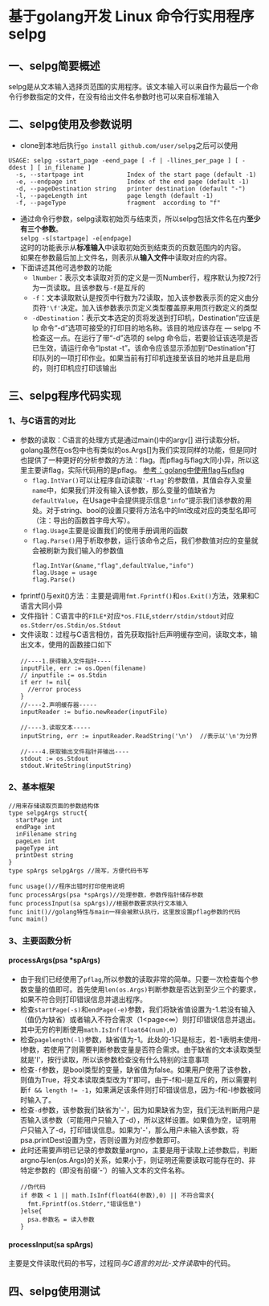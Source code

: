 # 基于golang开发 Linux 命令行实用程序selpg
## 一、selpg简要概述
 selpg是从文本输入选择页范围的实用程序。该文本输入可以来自作为最后一个命令行参数指定的文件，在没有给出文件名参数时也可以来自标准输入

## 二、selpg使用及参数说明
- clone到本地后执行`go install github.com/user/selpg`之后可以使用
```
USAGE: selpg -sstart_page -eend_page [ -f | -llines_per_page ] [ -ddest ] [ in_filename ]
  -s, --startpage int            Index of the start page (default -1)
  -e, --endpage int              Index of the end page (default -1)
  -d, --pageDestination string   printer destination (default "-")
  -l, --pageLength int           page length (default -1)
  -f, --pageType                 fragment  according to "f" 
```
- 通过命令行参数，selpg读取初始页与结束页，所以selpg包括文件名在内**至少有三个参数**。  
    ```selpg -s[startpage] -e[endpage]```  
    这时的功能表示从**标准输入**中读取初始页到结束页的页数范围内的内容。  
    如果在参数最后加上文件名，则表示从**输入文件**中读取对应的内容。
- 下面讲述其他可选参数的功能
    - `lNumber`：表示文本读取对页的定义是一页Number行，程序默认为按72行为一页读取。且该参数与`-f`是互斥的
    - `-f`：文本读取默认是按页中行数为72读取，加入该参数表示页的定义由分页符`'\f'`决定。加入该参数表示页定义类型覆盖原来用页行数定义的类型
    - `-dDestination`：表示文本选定的页将发送到打印机，Destination”应该是 lp 命令“-d”选项可接受的打印目的地名称。该目的地应该存在 ― selpg 不检查这一点。在运行了带“-d”选项的 selpg 命令后，若要验证该选项是否已生效，请运行命令“lpstat -t”。该命令应该显示添加到“Destination”打印队列的一项打印作业。如果当前有打印机连接至该目的地并且是启用的，则打印机应打印该输出


## 三、selpg程序代码实现
### 1、与C语言的对比
- 参数的读取：C语言的处理方式是通过main()中的argv[] 进行读取分析。golang虽然在os包中也有类似的os.Args[]为我们实现同样的功能，但是同时也提供了一种更好的分析参数的方法：flag。而pflag与flag大同小异，所以这里主要讲flag，实际代码用的是pflag。 [参考：golang中使用flag与pflag](https://o-my-chenjian.com/2017/09/20/Using-Flag-And-Pflag-With-Golang/)  
  - `flag.IntVar()`可以让程序自动读取`'-flag'`的参数值，其值会存入变量`name`中，如果我们并没有输入该参数，那么变量的值缺省为`defaultValue`，在Usage中会提供提示信息`“info”`提示我们该参数的用处。对于string、bool的设置只要将方法名中的Int改成对应的类型名即可（注：导出的函数首字母大写）。    
  - `flag.Usage`主要是设置我们的使用手册调用的函数   
  - `flag.Parse()`用于析取参数，运行该命令之后，我们参数值对应的变量就会被刷新为我们输入的参数值
    ```golang
    flag.IntVar(&name,"flag",defaultValue,"info")
    flag.Usage = usage
    flag.Parse()
    ```  
- fprintf()与exit()方法：主要是调用`fmt.Fprintf()`和`os.Exit()`方法，效果和C语言大同小异
- 文件指针：C语言中的`FILE*`对应`*os.FILE`,`stderr/stdin/stdout`对应`os.Stderr/os.Stdin/os.Stdout`
- 文件读取：过程与C语言相仿，首先获取指针后声明缓存空间，读取文本，输出文本，使用的函数接口如下
    ```golang
    //----1.获得输入文件指针----
    inputFile, err := os.Open(filename)
    // inputfile := os.Stdin 
    if err != nil{ 
      //error process
    }
    //----2.声明缓存器-----
    inputReader := bufio.newReader(inputFile)

    //----3.读取文本-----
    inputString, err := inputReader.ReadString('\n')  //表示以'\n'为分界

    //----4.获取输出文件指针并输出----
    stdout := os.Stdout
    stdout.WriteString(inputString)
    ```


### 2、基本框架
```golang
//用来存储读取页面的参数结构体
type selpgArgs struct{
  startPage int
  endPage int
  inFilename string
  pageLen int
  pageType int
  printDest string
}
type spArgs selpgArgs //简写，方便代码书写

func usage()//程序出错时打印使用说明
func processArgs(psa *spArgs)//处理参数，参数传指针储存参数
func processInput(sa spArgs)//根据参数要求执行文本输入
func init()//golang特性与main一样会被默认执行，这里放设置pflag参数的代码
func main()
```

### 3、主要函数分析
#### processArgs(psa *spArgs)
- 由于我们已经使用了`pflag`,所以参数的读取非常的简单。只要一次检查每个参数变量的值即可。首先使用`len(os.Args)`判断参数是否达到至少三个的要求，如果不符合则打印错误信息并退出程序。
- 检查`startPage(-s)`和`endPage(-e)`参数，我们将缺省值设置为-1.若没有输入（值仍为缺省）或者输入不符合需求（1<page<&infin;）则打印错误信息并退出。其中无穷的判断使用`math.IsInf(float64(num),0)`
- 检查`pagelength(-l)`参数，缺省值为-1。此处的-1只是标志，若-1表明未使用-l参数，若使用了则需要判断参数变量是否符合需求。由于缺省的文本读取类型就是'l'，按行读取，所以该参数检查没有什么特别的注意事项
- 检查`-f`参数，是bool类型的变量，缺省值为false。如果用户使用了该参数，则值为True，将文本读取类型改为'f'即可。由于-f和-l是互斥的，所以需要判断`f && length != -1`，如果满足该条件则打印错误信息，因为-f和-l参数被同时输入了。
- 检查`-d`参数，该参数我们缺省为'-'，因为如果缺省为空，我们无法判断用户是否输入该参数（可能用户只输入了-d），所以这样设置。如果值为空，证明用户只输入了-d，打印错误信息。如果为'-'，那么用户未输入该参数，将psa.printDest设置为空，否则设置为对应参数即可。
- 此时还需要声明已记录的参数数量argno，主要是用于读取上述参数后，判断argno与len(os.Args)的关系，如果小于，则证明还需要读取可能存在的、非特定参数的（即没有前缀‘-’）的输入文本的文件名称。
    ```golang
    //伪代码
    if 参数 < 1 || math.IsInf(float64(参数),0) || 不符合需求{
      fmt.Fprintf(os.Stderr,"错误信息")
    }else{
      psa.参数名 = 读入参数
    }
    ```
#### processInput(sa spArgs)
主要是文件读取代码的书写，过程同*与C语言的对比-文件读取*中的代码。

## 四、selpg使用测试
